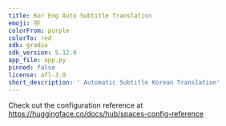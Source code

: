 ```yaml
---
title: Kor Eng Auto Subtitle Translation
emoji: 😻
colorFrom: purple
colorTo: red
sdk: gradio
sdk_version: 5.12.0
app_file: app.py
pinned: false
license: afl-3.0
short_description: ' Automatic Subtitle Korean Translation'
---
```


Check out the configuration reference at https://huggingface.co/docs/hub/spaces-config-reference
